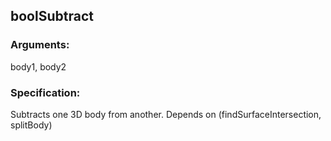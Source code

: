## boolSubtract
### Arguments: 
body1, body2
### Specification: 
Subtracts one 3D body from another. Depends on (findSurfaceIntersection, splitBody)
